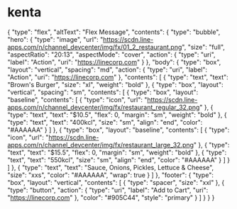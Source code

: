 # kenta
{
  "type": "flex",
  "altText": "Flex Message",
  "contents": {
    "type": "bubble",
    "hero": {
      "type": "image",
      "url": "https://scdn.line-apps.com/n/channel_devcenter/img/fx/01_2_restaurant.png",
      "size": "full",
      "aspectRatio": "20:13",
      "aspectMode": "cover",
      "action": {
        "type": "uri",
        "label": "Action",
        "uri": "https://linecorp.com"
      }
    },
    "body": {
      "type": "box",
      "layout": "vertical",
      "spacing": "md",
      "action": {
        "type": "uri",
        "label": "Action",
        "uri": "https://linecorp.com"
      },
      "contents": [
        {
          "type": "text",
          "text": "Brown's Burger",
          "size": "xl",
          "weight": "bold"
        },
        {
          "type": "box",
          "layout": "vertical",
          "spacing": "sm",
          "contents": [
            {
              "type": "box",
              "layout": "baseline",
              "contents": [
                {
                  "type": "icon",
                  "url": "https://scdn.line-apps.com/n/channel_devcenter/img/fx/restaurant_regular_32.png"
                },
                {
                  "type": "text",
                  "text": "$10.5",
                  "flex": 0,
                  "margin": "sm",
                  "weight": "bold"
                },
                {
                  "type": "text",
                  "text": "400kcl",
                  "size": "sm",
                  "align": "end",
                  "color": "#AAAAAA"
                }
              ]
            },
            {
              "type": "box",
              "layout": "baseline",
              "contents": [
                {
                  "type": "icon",
                  "url": "https://scdn.line-apps.com/n/channel_devcenter/img/fx/restaurant_large_32.png"
                },
                {
                  "type": "text",
                  "text": "$15.5",
                  "flex": 0,
                  "margin": "sm",
                  "weight": "bold"
                },
                {
                  "type": "text",
                  "text": "550kcl",
                  "size": "sm",
                  "align": "end",
                  "color": "#AAAAAA"
                }
              ]
            }
          ]
        },
        {
          "type": "text",
          "text": "Sauce, Onions, Pickles, Lettuce & Cheese",
          "size": "xxs",
          "color": "#AAAAAA",
          "wrap": true
        }
      ]
    },
    "footer": {
      "type": "box",
      "layout": "vertical",
      "contents": [
        {
          "type": "spacer",
          "size": "xxl"
        },
        {
          "type": "button",
          "action": {
            "type": "uri",
            "label": "Add to Cart",
            "uri": "https://linecorp.com"
          },
          "color": "#905C44",
          "style": "primary"
        }
      ]
    }
  }
}
